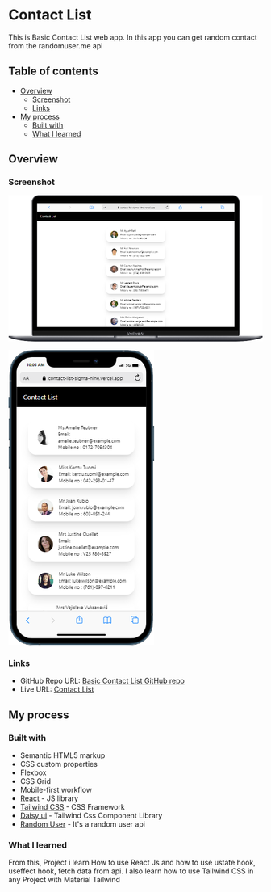 # Contact List

This is Basic Contact List web app. In this app you can get random contact from the randomuser.me api 

## Table of contents

- [Overview](#overview)
  - [Screenshot](#screenshot)
  - [Links](#links)
- [My process](#my-process)
  - [Built with](#built-with)
  - [What I learned](#what-i-learned)

## Overview

### Screenshot

![Desktop Screen](./public/desktop-screen.png)

![Mobile Screen](./public/mobile-screen.png)

### Links

- GitHub Repo URL: [Basic Contact List GitHub repo](https://github.com/faisgit/shopping-cart)
- Live URL: [Contact List](https://contact-list-sigma-nine.vercel.app/)

## My process

### Built with

- Semantic HTML5 markup
- CSS custom properties
- Flexbox
- CSS Grid
- Mobile-first workflow
- [React](https://react.dev/) - JS library
- [Tailwind CSS](https://tailwindcss.com/) - CSS Framework
- [Daisy ui](https://daisyui.com/) - Tailwind Css Component Library
- [Random User](https://randomuser.me/) - It's a random user api

### What I learned

From this, Project i learn How to use React Js and how to use ustate hook, useffect hook, fetch data from api. I also learn how to use Tailwind CSS in any Project with Material Tailwind
